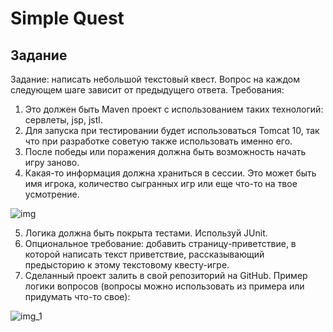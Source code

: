 # Simple Quest

## Задание
Задание: написать небольшой текстовый квест. Вопрос на каждом следующем шаге зависит от предыдущего ответа.
Требования:
1) Это должен быть Maven проект с использованием таких технологий: сервлеты, jsp, jstl.
2) Для запуска при тестировании будет использоваться Tomcat 10, так что при разработке советую также использовать именно его.
3) После победы или поражения должна быть возможность начать игру заново.
4) Какая-то информация должна храниться в сессии. Это может быть имя игрока, количество сыгранных игр или еще что-то на твое усмотрение.

![img](https://github.com/user-attachments/assets/c2bb62ee-2ef6-4206-9a38-955f03fad31a)

5) Логика должна быть покрыта тестами. Используй JUnit.
6) Опциональное требование: добавить страницу-приветствие, в которой написать текст приветствие, рассказывающий предысторию к этому текстовому квесту-игре.
7) Сделанный проект залить в свой репозиторий на GitHub.
Пример логики вопросов (вопросы можно использовать из примера или придумать что-то свое):

![img_1](https://github.com/user-attachments/assets/d905f682-fe62-4627-9109-8abb6c46055c)

